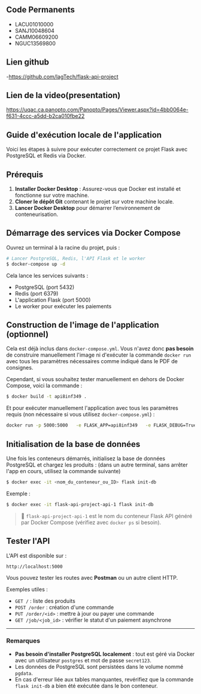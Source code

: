 ## Code Permanents
- LACU01010000
- SANJ10048604
- CAMM06609200
- NGUC13569800

## Lien github
-https://github.com/lagTech/flask-api-project

## Lien de la video(presentation)
https://uqac.ca.panopto.com/Panopto/Pages/Viewer.aspx?id=4bb0064e-f631-4ccc-a5dd-b2ca010fbe22


## Guide d'exécution locale de l'application

Voici les étapes à suivre pour exécuter correctement ce projet Flask avec PostgreSQL et Redis via Docker.

## Prérequis

1. **Installer Docker Desktop** : Assurez-vous que Docker est installé et fonctionne sur votre machine.
2. **Cloner le dépôt Git** contenant le projet sur votre machine locale.
3. **Lancer Docker Desktop** pour démarrer l’environnement de conteneurisation.

>

## Démarrage des services via Docker Compose

Ouvrez un terminal à la racine du projet, puis :

```bash
# Lancer PostgreSQL, Redis, l'API Flask et le worker
$ docker-compose up -d
```

Cela lance les services suivants :

- PostgreSQL (port 5432)
- Redis (port 6379)
- L'application Flask (port 5000)
- Le worker pour exécuter les paiements

## Construction de l'image de l'application (optionnel)

Cela est déjà inclus dans `docker-compose.yml`. Vous n'avez donc **pas besoin** de construire manuellement l'image ni d'exécuter la commande `docker run` avec tous les paramètres nécessaires comme indiqué dans le PDF de consignes.

Cependant, si vous souhaitez tester manuellement en dehors de Docker Compose, voici la commande :

```bash
$ docker build -t api8inf349 .
```

Et pour exécuter manuellement l'application avec tous les paramètres requis (non nécessaire si vous utilisez `docker-compose.yml`) :

```bash
docker run -p 5000:5000   -e FLASK_APP=api8inf349   -e FLASK_DEBUG=True   -e REDIS_URL=redis://host.docker.internal   -e DB_HOST=host.docker.internal   -e DB_USER=postgres   -e DB_PASSWORD=secret123   -e DB_PORT=5432   -e DB_NAME=api8inf349   api8inf349
```

## Initialisation de la base de données

Une fois les conteneurs démarrés, initialisez la base de données PostgreSQL et chargez les produits : (dans un autre terminal, sans arrêter l'app en cours, utilisez la commande suivante)

```bash
$ docker exec -it <nom_du_conteneur_ou_ID> flask init-db
```

Exemple :

```bash
$ docker exec -it flask-api-project-api-1 flask init-db
```

> 📝 `flask-api-project-api-1` est le nom du conteneur Flask API généré par Docker Compose (vérifiez avec `docker ps` si besoin).

## Tester l'API

L'API est disponible sur :

```
http://localhost:5000
```

Vous pouvez tester les routes avec **Postman** ou un autre client HTTP.

Exemples utiles :

- `GET /` : liste des produits
- `POST /order` : création d'une commande
- `PUT /order/<id>` : mettre à jour ou payer une commande
- `GET /job/<job_id>` : vérifier le statut d'un paiement asynchrone

---

### Remarques

- **Pas besoin d'installer PostgreSQL localement** : tout est géré via Docker avec un utilisateur `postgres` et mot de passe `secret123`.
- Les données de PostgreSQL sont persistées dans le volume nommé `pgdata`.
- En cas d'erreur liée aux tables manquantes, revérifiez que la commande `flask init-db` a bien été exécutée dans le bon conteneur.


